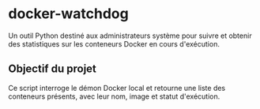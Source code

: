 # docker-watchdog
Un outil Python destiné aux administrateurs système pour suivre et obtenir des statistiques
sur les conteneurs Docker en cours d'exécution.
## Objectif du projet
Ce script interroge le démon Docker local et retourne une liste des conteneurs présents,
avec leur nom, image et statut d'exécution.